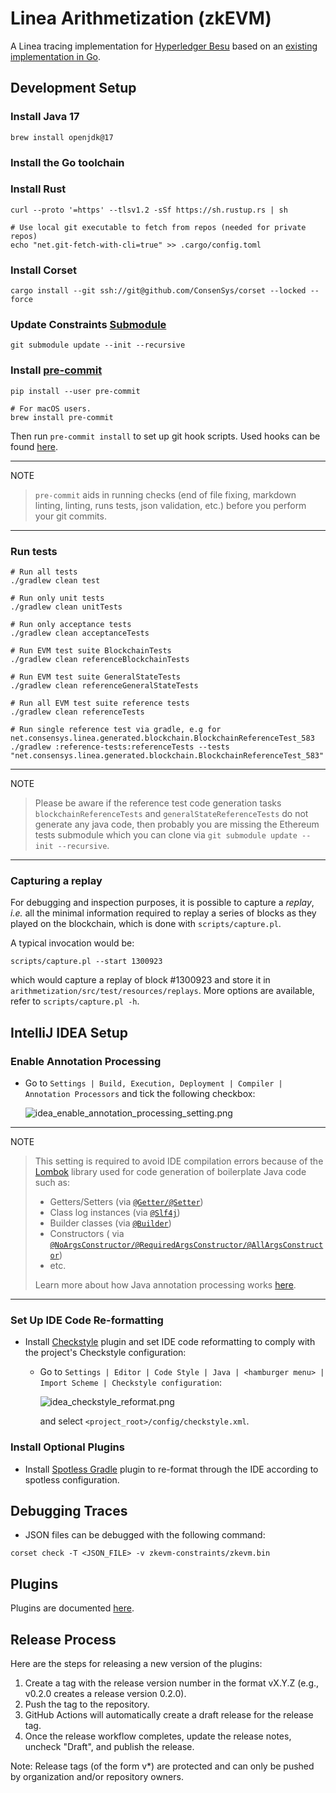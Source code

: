 # Linea Arithmetization (zkEVM)

A Linea tracing implementation for [Hyperledger Besu](https://github.com/hyperledger/besu) based on
an [existing implementation in Go](https://github.com/Consensys/zk-evm/).

## Development Setup

### Install Java 17

```
brew install openjdk@17
```

### Install the Go toolchain

### Install Rust

```
curl --proto '=https' --tlsv1.2 -sSf https://sh.rustup.rs | sh

# Use local git executable to fetch from repos (needed for private repos)
echo "net.git-fetch-with-cli=true" >> .cargo/config.toml
```

### Install Corset

```shell
cargo install --git ssh://git@github.com/ConsenSys/corset --locked --force
```

### Update Constraints [Submodule](https://github.com/Consensys/zkevm-constraints/)

```shell
git submodule update --init --recursive
```

### Install [pre-commit](https://pre-commit.com/)

```shell
pip install --user pre-commit

# For macOS users.
brew install pre-commit
```

Then run `pre-commit install` to set up git hook scripts.
Used hooks can be found [here](.pre-commit-config.yaml).

______________________________________________________________________

NOTE

> `pre-commit` aids in running checks (end of file fixing,
> markdown linting, linting, runs tests, json validation, etc.)
> before you perform your git commits.

______________________________________________________________________

### Run tests

```shell
# Run all tests
./gradlew clean test

# Run only unit tests
./gradlew clean unitTests

# Run only acceptance tests
./gradlew clean acceptanceTests

# Run EVM test suite BlockchainTests
./gradlew clean referenceBlockchainTests

# Run EVM test suite GeneralStateTests
./gradlew clean referenceGeneralStateTests

# Run all EVM test suite reference tests
./gradlew clean referenceTests

# Run single reference test via gradle, e.g for net.consensys.linea.generated.blockchain.BlockchainReferenceTest_583
./gradlew :reference-tests:referenceTests --tests "net.consensys.linea.generated.blockchain.BlockchainReferenceTest_583"
```

______________________________________________________________________

NOTE

> Please be aware if the reference test code generation tasks `blockchainReferenceTests` and
> `generalStateReferenceTests` do not generate any java code, then probably you are missing the Ethereum tests
> submodule which you can clone via `git submodule update --init --recursive`.

______________________________________________________________________

### Capturing a replay

For debugging and inspection purposes, it is possible to capture a _replay_, _i.e._ all the minimal information required to replay a series of blocks as they played on the blockchain, which is done with `scripts/capture.pl`.

A typical invocation would be:

```
scripts/capture.pl --start 1300923
```

which would capture a replay of block #1300923 and store it in `arithmetization/src/test/resources/replays`. More options are available, refer to `scripts/capture.pl -h`.

## IntelliJ IDEA Setup

### Enable Annotation Processing

- Go to `Settings | Build, Execution, Deployment | Compiler | Annotation Processors` and tick the following
  checkbox:

  ![idea_enable_annotation_processing_setting.png](images/idea_enable_annotation_processing_setting.png)

______________________________________________________________________

NOTE

> This setting is required to avoid IDE compilation errors because of the [Lombok](https://projectlombok.org/features/)
> library used for code generation of boilerplate Java code such as:
>
> - Getters/Setters (via [`@Getter/@Setter`](https://projectlombok.org/features/GetterSetter))
> - Class log instances (via [`@Slf4j`](https://projectlombok.org/features/log))
> - Builder classes (via [`@Builder`](https://projectlombok.org/features/Builder))
> - Constructors (
>   via [`@NoArgsConstructor/@RequiredArgsConstructor/@AllArgsConstructor`](https://projectlombok.org/features/constructor))
> - etc.
>
> Learn more about how Java annotation processing
> works [here](https://www.baeldung.com/java-annotation-processing-builder).

______________________________________________________________________

### Set Up IDE Code Re-formatting

- Install [Checkstyle](https://plugins.jetbrains.com/plugin/1065-checkstyle-idea) plugin and set IDE code
  reformatting to comply with the project's Checkstyle configuration:

  - Go to `Settings | Editor | Code Style | Java | <hamburger menu> | Import Scheme | Checkstyle configuration`:

    ![idea_checkstyle_reformat.png](images/idea_checkstyle_reformat.png)

    and select `<project_root>/config/checkstyle.xml`.

### Install Optional Plugins

- Install [Spotless Gradle](https://plugins.jetbrains.com/plugin/18321-spotless-gradle) plugin to re-format through
  the IDE according to spotless configuration.

## Debugging Traces

- JSON files can be debugged with the following command:

```shell
corset check -T <JSON_FILE> -v zkevm-constraints/zkevm.bin
```

## Plugins

Plugins are documented [here](PLUGINS.md).

## Release Process
Here are the steps for releasing a new version of the plugins:
  1. Create a tag with the release version number in the format vX.Y.Z (e.g., v0.2.0 creates a release version 0.2.0).
  2. Push the tag to the repository.
  3. GitHub Actions will automatically create a draft release for the release tag.
  4. Once the release workflow completes, update the release notes, uncheck "Draft", and publish the release.

Note: Release tags (of the form v*) are protected and can only be pushed by organization and/or repository owners.
